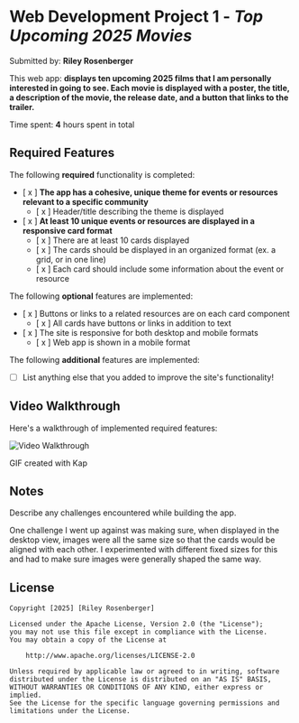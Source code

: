 # Web Development Project 1 - *Top Upcoming 2025 Movies*

Submitted by: **Riley Rosenberger**

This web app: **displays ten upcoming 2025 films that I am personally interested in going to see. Each movie is displayed with a poster, the title, a description of the movie, the release date, and a button that links to the trailer.**

Time spent: **4** hours spent in total

## Required Features

The following **required** functionality is completed:

- [ x ] **The app has a cohesive, unique theme for events or resources relevant to a specific community**
  - [ x ] Header/title describing the theme is displayed
- [ x ] **At least 10 unique events or resources are displayed in a responsive card format**
  - [ x ] There are at least 10 cards displayed 
  - [ x ] The cards should be displayed in an organized format (ex. a grid, or in one line)
  - [ x ] Each card should include some information about the event or resource


The following **optional** features are implemented:

- [ x ] Buttons or links to a related resources are on each card component
  - [ x ] All cards have buttons or links in addition to text
- [ x ] The site is responsive for both desktop and mobile formats
  - [ x ] Web app is shown in a mobile format

The following **additional** features are implemented:

* [ ] List anything else that you added to improve the site's functionality!

## Video Walkthrough

Here's a walkthrough of implemented required features:

<img src='https://giphy.com/gifs/RzjSOYKiiWsf3X9w5W' title='Video Walkthrough' width='' alt='Video Walkthrough' />

<!-- Replace this with whatever GIF tool you used! -->
GIF created with Kap 

## Notes

Describe any challenges encountered while building the app.

One challenge I went up against was making sure, when displayed in the desktop view, images were all the same size so that the cards would be aligned with each other. I experimented with different fixed sizes for this and had to make sure images were generally shaped the same way.

## License

    Copyright [2025] [Riley Rosenberger]

    Licensed under the Apache License, Version 2.0 (the "License");
    you may not use this file except in compliance with the License.
    You may obtain a copy of the License at

        http://www.apache.org/licenses/LICENSE-2.0

    Unless required by applicable law or agreed to in writing, software
    distributed under the License is distributed on an "AS IS" BASIS,
    WITHOUT WARRANTIES OR CONDITIONS OF ANY KIND, either express or implied.
    See the License for the specific language governing permissions and
    limitations under the License.
